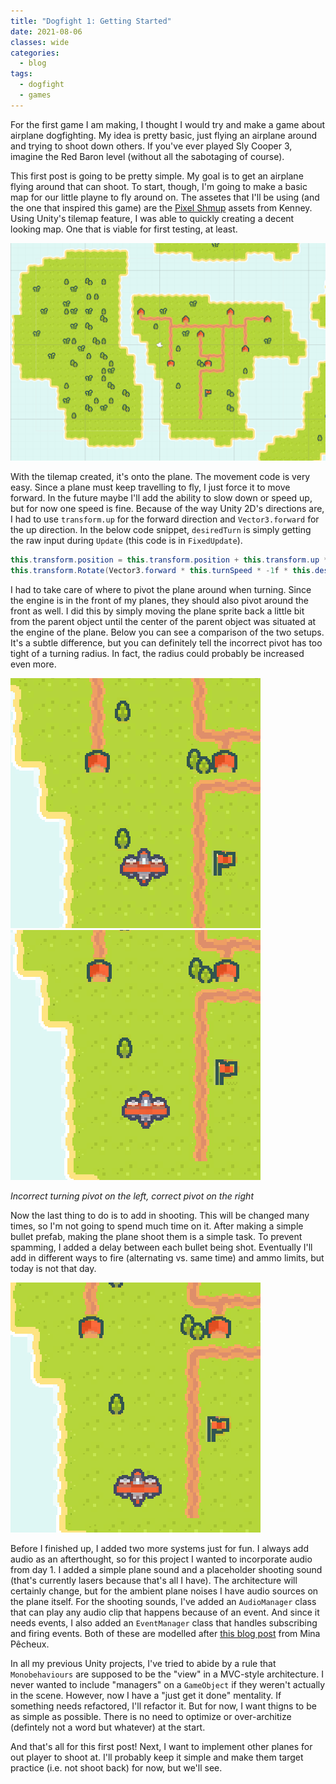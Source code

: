 ```yaml
---
title: "Dogfight 1: Getting Started"
date: 2021-08-06
classes: wide
categories:
  - blog
tags:
  - dogfight
  - games
---
```


For the first game I am making, I thought I would try and make a game about airplane dogfighting. My idea is pretty basic, just flying an airplane around and trying to shoot down others. If you've ever played Sly Cooper 3, imagine the Red Baron level (without all the sabotaging of course).

This first post is going to be pretty simple. My goal is to get an airplane flying around that can shoot. To start, though, I'm going to make a basic map for our little playne to fly around on. The assetes that I'll be using (and the one that inspired this game) are the [Pixel Shmup](https://kenney.nl/assets/pixel-shmup) assets from Kenney. Using Unity's tilemap feature, I was able to quickly creating a decent looking map. One that is viable for first testing, at least.

![Basic tiled map](/assets/images/2021-08-06-dogfight1/basic_map.png)

With the tilemap created, it's onto the plane. The movement code is very easy. Since a plane must keep travelling to fly, I just force it to move forward. In the future maybe I'll add the ability to slow down or speed up, but for now one speed is fine. Because of the way Unity 2D's directions are, I had to use `transform.up` for the forward direction and `Vector3.forward` for the up direction. In the below code snippet, `desiredTurn` is simply getting the raw input during `Update` (this code is in `FixedUpdate`).

```csharp
this.transform.position = this.transform.position + this.transform.up * Time.deltaTime * this.forwardSpeed;
this.transform.Rotate(Vector3.forward * this.turnSpeed * -1f * this.desiredTurn;
```

I had to take care of where to pivot the plane around when turning. Since the engine is in the front of my planes, they should also pivot around the front as well. I did this by simply moving the plane sprite back a little bit from the parent object until the center of the parent object was situated at the engine of the plane. Below you can see a comparison of the two setups. It's a subtle difference, but you can definitely tell the incorrect pivot has too tight of a turning radius. In fact, the radius could probably be increased even more.

![Incorrect turning pivot](/assets/images/2021-08-06-dogfight1/incorrect_turning.gif) ![Correct turning pivot](/assets/images/2021-08-06-dogfight1/correct_turning.gif)

*Incorrect turning pivot on the left, correct pivot on the right*

Now the last thing to do is to add in shooting. This will be changed many times, so I'm not going to spend much time on it. After making a simple bullet prefab, making the plane shoot them is a simple task. To prevent spamming, I added a delay between each bullet being shot. Eventually I'll add in different ways to fire (alternating vs. same time) and ammo limits, but today is not that day.

![Plane shooting](/assets/images/2021-08-06-dogfight1/shooting.gif)

Before I finished up, I added two more systems just for fun. I always add audio as an afterthought, so for this project I wanted to incorporate audio from day 1. I added a simple plane sound and a placeholder shooting sound (that's currently lasers because that's all I have). The architecture will certainly change, but for the ambient plane noises I have audio sources on the plane itself. For the shooting sounds, I've added an `AudioManager` class that can play any audio clip that happens because of an event. And since it needs events, I also added an `EventManager` class that handles subscribing and firing events. Both of these are modelled after [this blog post](https://minapecheux.com/website/2021/05/14/rts-interlude-2-refactoring-the-event-system-unity-c/) from Mina Pêcheux.

In all my previous Unity projects, I've tried to abide by a rule that `Monobehaviours` are supposed to be the "view" in a MVC-style architecture. I never wanted to include "managers" on a `GameObject` if they weren't actually in the scene. However, now I have a "just get it done" mentality. If something needs refactored, I'll refactor it. But for now, I want thigns to be as simple as possible. There is no need to optimize or over-architize (defintely not a word but whatever) at the start.

And that's all for this first post! Next, I want to implement other planes for out player to shoot at. I'll probably keep it simple and make them target practice (i.e. not shoot back) for now, but we'll see.
